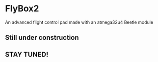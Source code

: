# FlyBox2
An advanced flight control pad made with an atmega32u4 Beetle module

## Still under construction 
## STAY TUNED!
